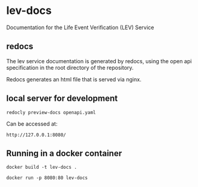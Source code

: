 # lev-docs
Documentation for the Life Event Verification (LEV) Service

## redocs
The lev service documentation is generated by redocs, using the open api specification in the root directory of the 
repository.

Redocs generates an html file that is served via nginx.

## local server for development
`redocly preview-docs openapi.yaml`

Can be accessed at:

`http://127.0.0.1:8080/`

## Running in a docker container

`docker build -t lev-docs .`

`docker run -p 8080:80 lev-docs` 


